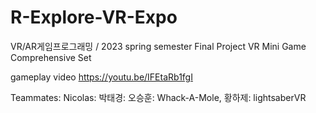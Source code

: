 # R-Explore-VR-Expo
 VR/AR게임프로그래밍 / 2023 spring semester Final Project
VR Mini Game Comprehensive Set

gameplay video
https://youtu.be/IFEtaRb1fgI

Teammates:
Nicolas:
박태경: 
오승훈: Whack-A-Mole, 
황하제: lightsaberVR
